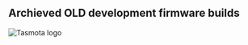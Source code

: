 ## Archieved OLD development firmware builds


![Tasmota logo](https://github.com/arendst/Tasmota/blob/development/tools/logo/TASMOTA_FullLogo_Vector.svg)
